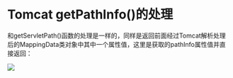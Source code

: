 # Tomcat getPathInfo()的处理

和getServletPath()函数的处理是一样的，同样是返回前面经过Tomcat解析处理后的MappingData类对象中其中一个属性值，这里是获取的pathInfo属性值并直接返回：

![](images/15893683182136.png)
